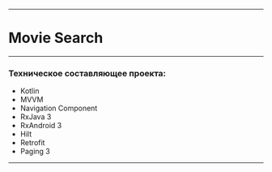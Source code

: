 ____

# Movie Search
____

### Техническое составляющее проекта:

- Kotlin
- MVVM
- Navigation Component
- RxJava 3
- RxAndroid 3
- Hilt
- Retrofit
- Paging 3
____
